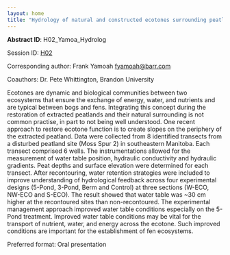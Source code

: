 ```yaml
---
layout: home
title: "Hydrology of natural and constructed ecotones surrounding peatlands in southeastern Manitoba"
---
```



**Abstract ID**: H02_Yamoa_Hydrolog

Session ID: [H02](.)

Corresponding author: Frank Yamoah <a href="mailto:fyamoah@barr.com">fyamoah@barr.com</a>

Coauthors: Dr. Pete Whittington, Brandon University 

Ecotones are dynamic and biological communities between two ecosystems that ensure the exchange of energy, water, and nutrients and are typical between bogs and fens. Integrating this concept during the restoration of extracted peatlands and their natural surrounding is not common practise, in part to not being well understood. One recent approach to restore ecotone function is to create slopes on the periphery of the extracted peatland. Data were collected from 8 identified transects from a disturbed peatland site (Moss Spur 2) in southeastern Manitoba. Each transect comprised 6 wells. The instrumentations allowed for the measurement of water table position, hydraulic conductivity and hydraulic gradients. Peat depths and surface elevation were determined for each transect. After recontouring, water retention strategies were included to improve understanding of hydrological feedback across four experimental designs (5-Pond, 3-Pond, Berm and Control) at three sections (W-ECO, NW-ECO and S-ECO). The result showed that water table was ~30 cm higher at the recontoured sites than non-recontoured. The experimental management approach improved water table conditions especially on the 5-Pond treatment. Improved water table conditions may be vital for the transport of nutrient, water, and energy across the ecotone. Such improved conditions are important for the establishment of fen ecosystems.

Preferred format: Oral presentation
